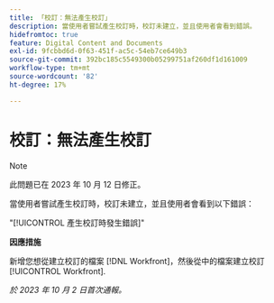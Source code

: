 ```yaml
---
title: 「校訂：無法產生校訂」
description: 當使用者嘗試產生校訂時，校訂未建立，並且使用者會看到錯誤。
hidefromtoc: true
feature: Digital Content and Documents
exl-id: 9fcbbd6d-0f63-451f-ac5c-54eb7ce649b3
source-git-commit: 392bc185c5549300b05299751af260df1d161009
workflow-type: tm+mt
source-wordcount: '82'
ht-degree: 17%

---
```


# 校訂：無法產生校訂

>[!NOTE]
>
>此問題已在 2023 年 10 月 12 日修正。

當使用者嘗試產生校訂時，校訂未建立，並且使用者會看到以下錯誤：

&quot;[!UICONTROL 產生校訂時發生錯誤]&quot;

**因應措施**

新增您想從建立校訂的檔案 [!DNL Workfront]，然後從中的檔案建立校訂 [!UICONTROL Workfront].

_於 2023 年 10 月 2 日首次通報。_
